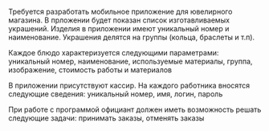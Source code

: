 Требуется разработать мобильное приложение для ювелирного магазина. В прложении будет показан список изготавливаемых украшений. Изделия в приложении имеют уникальный номер и наименование. Украшения делятся на группы (кольца, браслеты и т.п). 

Каждое блюдо характеризуется следующими параметрами:
уникальный номер, наименование, используемые материалы, группа, изображение, стоимость работы и материалов

В приложении присутствуют кассир. На каждого работника вносятся следующие сведения:
уникальный номер, имя, логин, пароль

При работе с программой официант должен иметь возможность решать следующие задачи:
принимать заказы, отменять заказы
